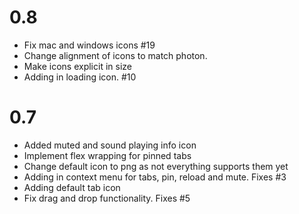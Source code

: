 # 0.8

- Fix mac and windows icons #19
- Change alignment of icons to match photon.
- Make icons explicit in size
- Adding in loading icon. #10

# 0.7

- Added muted and sound playing info icon
- Implement flex wrapping for pinned tabs
- Change default icon to png as not everything supports them yet
- Adding in context menu for tabs, pin, reload and mute. Fixes #3
- Adding default tab icon
- Fix drag and drop functionality. Fixes #5
